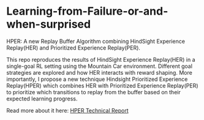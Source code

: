 # Learning-from-Failure-or-and-when-surprised
HPER: A new Replay Buffer Algorithm combining HindSight Experience Replay(HER) and Prioritized Experience Replay(PER).

This repo reproduces the results of HindSight Experience Replay(HER) in a single-goal RL setting using the Mountain Car environment. Different goal strategies are explored and how HER interacts with reward shaping. More importantly, I propose a new technique Hindsight Prioritized Experience Replay(HPER) which combines HER with Prioritized Experience Replay(PER) to prioritize which transitions to replay from the buffer based on their expected learning progress. 

Read more about it here: [HPER Technical Report](https://github.com/gourabdey96/Learning-from-Failure-or-and-when-surprised/blob/main/HPER_Report.pdf)

